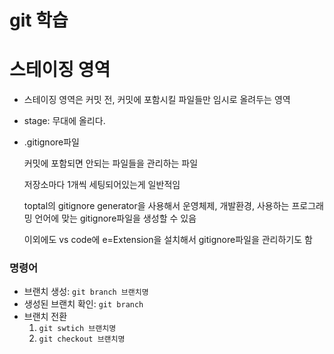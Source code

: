 # git 학습

# 스테이징 영역
- 스테이징 영역은 커밋 전, 커밋에 포함시킬 파일들만 임시로 올려두는 영역
- stage: 무대에 올리다.

- .gitignore파일
    
    커밋에 포함되면 안되는 파일들을 관리하는 파일
    
    저장소마다 1개씩 세팅되어있는게 일반적임
    
    toptal의 gitignore generator을 사용해서 운영체제, 개발환경, 사용하는 프로그래밍 언어에 맞는 gitignore파일을 생성할 수 있음
    
    이외에도 vs code에 e=Extension을 설치해서 gitignore파일을 관리하기도 함

### 명령어
- 브랜치 생성: `git branch 브랜치명`
- 생성된 브랜치 확인: `git branch`
- 브랜치 전환
  1. `git swtich 브랜치명`
  2. `git checkout 브랜치명`